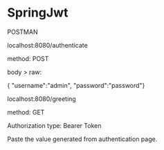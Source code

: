 # SpringJwt

POSTMAN

localhost:8080/authenticate

method: POST

body > raw:

{ "username":"admin", "password":"password"}

localhost:8080/greeting

method: GET

Authorization type: Bearer Token

Paste the value generated from authentication page.

